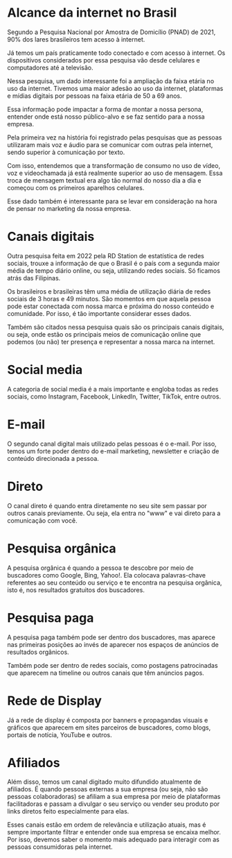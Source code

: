 # Alcance da internet no Brasil
Segundo a Pesquisa Nacional por Amostra de Domicílio (PNAD) de 2021, 90% dos lares brasileiros tem acesso à internet.

Já temos um país praticamente todo conectado e com acesso à internet. Os dispositivos considerados por essa pesquisa vão desde celulares e computadores até a televisão.

Nessa pesquisa, um dado interessante foi a ampliação da faixa etária no uso da internet. Tivemos uma maior adesão ao uso da internet, plataformas e mídias digitais por pessoas na faixa etária de 50 a 69 anos.

Essa informação pode impactar a forma de montar a nossa persona, entender onde está nosso público-alvo e se faz sentido para a nossa empresa.

Pela primeira vez na história foi registrado pelas pesquisas que as pessoas utilizaram mais voz e áudio para se comunicar com outras pela internet, sendo superior à comunicação por texto.

Com isso, entendemos que a transformação de consumo no uso de vídeo, voz e videochamada já está realmente superior ao uso de mensagem. Essa troca de mensagem textual era algo tão normal do nosso dia a dia e começou com os primeiros aparelhos celulares.

Esse dado também é interessante para se levar em consideração na hora de pensar no marketing da nossa empresa.

# Canais digitais
Outra pesquisa feita em 2022 pela RD Station de estatística de redes sociais, trouxe a informação de que o Brasil é o país com a segunda maior média de tempo diário online, ou seja, utilizando redes sociais. Só ficamos atrás das Filipinas.

Os brasileiros e brasileiras têm uma média de utilização diária de redes sociais de 3 horas e 49 minutos. São momentos em que aquela pessoa pode estar conectada com nossa marca e próxima do nosso conteúdo e comunidade. Por isso, é tão importante considerar esses dados.

Também são citados nessa pesquisa quais são os principais canais digitais, ou seja, onde estão os principais meios de comunicação online que podemos (ou não) ter presença e representar a nossa marca na internet.

# Social media
A categoria de social media é a mais importante e engloba todas as redes sociais, como Instagram, Facebook, LinkedIn, Twitter, TikTok, entre outros.

# E-mail
O segundo canal digital mais utilizado pelas pessoas é o e-mail. Por isso, temos um forte poder dentro do e-mail marketing, newsletter e criação de conteúdo direcionada a pessoa.

# Direto
O canal direto é quando entra diretamente no seu site sem passar por outros canais previamente. Ou seja, ela entra no "www" e vai direto para a comunicação com você.

# Pesquisa orgânica
A pesquisa orgânica é quando a pessoa te descobre por meio de buscadores como Google, Bing, Yahoo!. Ela colocava palavras-chave referentes ao seu conteúdo ou serviço e te encontra na pesquisa orgânica, isto é, nos resultados gratuitos dos buscadores.

# Pesquisa paga
A pesquisa paga também pode ser dentro dos buscadores, mas aparece nas primeiras posições ao invés de aparecer nos espaços de anúncios de resultados orgânicos.

Também pode ser dentro de redes sociais, como postagens patrocinadas que aparecem na timeline ou outros canais que têm anúncios pagos.

# Rede de Display
Já a rede de display é composta por banners e propagandas visuais e gráficos que aparecem em sites parceiros de buscadores, como blogs, portais de notícia, YouTube e outros.

# Afiliados
Além disso, temos um canal digitado muito difundido atualmente de afiliados. É quando pessoas externas a sua empresa (ou seja, não são pessoas colaboradoras) se afiliam a sua empresa por meio de plataformas facilitadoras e passam a divulgar o seu serviço ou vender seu produto por links diretos feito especialmente para elas.

Esses canais estão em ordem de relevância e utilização atuais, mas é sempre importante filtrar e entender onde sua empresa se encaixa melhor. Por isso, devemos saber o momento mais adequado para interagir com as pessoas consumidoras pela internet.